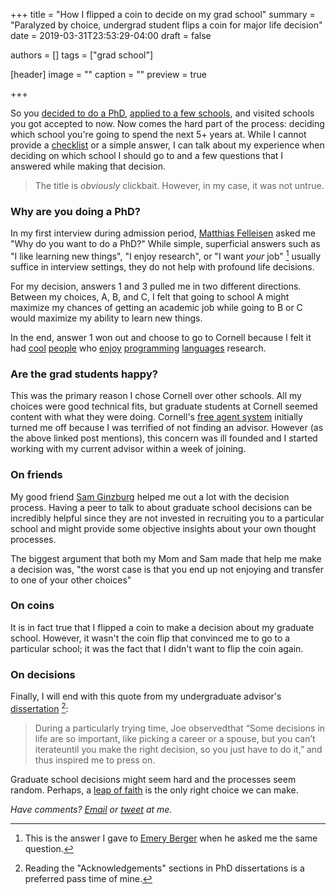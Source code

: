 +++
title = "How I flipped a coin to decide on my grad school"
summary = "Paralyzed by choice, undergrad student flips a coin for major life decision"
date = 2019-03-31T23:53:29-04:00
draft = false

authors = []
tags = ["grad school"]

[header]
image = ""
caption = ""
preview = true

+++

So you [decided to do a PhD](http://jxyzabc.blogspot.com/2011/12/reasons-to-pursue-phd.html), [applied to a few schools](jxyzabc.blogspot.com/2012/10/faq-applying-to-graduate-school-for.html), and visited schools you got accepted to now. Now comes
the hard part of the process: deciding which school you're going to spend the
next 5+ years at. While I cannot provide a [checklist](https://www.sigplan.org/Resources/EmpiricalEvaluation/) or a simple answer, I can talk about my experience
when deciding on which school I should go to and a few questions that I answered
while making that decision.

> The title is *obviously* clickbait. However, in my case, it was not untrue.

### Why are you doing a PhD?

In my first interview during admission period, [Matthias Felleisen](http://www.ccs.neu.edu/~matthias/) asked me "Why do you want to do a PhD?" While simple,
superficial answers such as "I like learning new things", "I enjoy research", or
"I want *your* job" [^1] usually suffice in interview settings, they do not
help with profound life decisions.

For my decision, answers 1 and 3 pulled me in two different directions. Between
my choices, A, B, and C, I felt that going to school A might maximize my chances
of getting an academic job while going to B or C would maximize my ability to
learn new things.

In the end, answer 1 won out and choose to go to Cornell because I felt it
had [cool][adrian] [people][nate] who [enjoy][dexter] [programming][andru] [languages][greg] research.

[adrian]: https://www.cs.cornell.edu/~asampson/
[nate]: http://www.cs.cornell.edu/~jnfoster/
[dexter]: http://www.cs.cornell.edu/~kozen/
[andru]: https://www.cs.cornell.edu/andru/
[greg]: http://www.cs.cornell.edu/~jgm/jgm.html

### Are the grad students happy?

This was the primary reason I chose Cornell over other schools. All my choices
were good technical fits, but graduate students at Cornell seemed content with
what they were doing. Cornell's [free agent system](/post/free-agent-cornell)
initially turned me off because I was terrified of not finding an advisor.
However (as the above linked post mentions), this concern was ill founded and
I started working with my current advisor within a week of joining.

### On friends

My good friend [Sam Ginzburg](https://samginzburg.com/) helped me out a lot
with the decision process. Having a peer to talk to about graduate school
decisions can be incredibly helpful since they are not invested in recruiting
you to a particular school and might provide some objective insights about
your own thought processes.

The biggest argument that both my Mom and Sam made that help me make a decision
was, "the worst case is that you end up not enjoying and transfer to one of
your other choices"

### On coins

It is in fact true that I flipped a coin to make a decision about my graduate
school. However, it wasn't the coin flip that convinced me to go to a particular
school; it was the fact that I didn't want to flip the coin again.

### On decisions

Finally, I will end with this quote from my undergraduate advisor's [dissertation](https://repository.library.brown.edu/studio/item/bdr:297608/) [^2]:

> During a particularly trying time, Joe observedthat “Some decisions in life are so important, like picking a career or a spouse, but you can’t iterateuntil you make the right decision, so you just have to do it,” and thus inspired me to press on.

Graduate school decisions might seem hard and the processes seem random. Perhaps,
a [leap of faith](https://en.wikipedia.org/wiki/Leap_of_faith#Kierkegaard,_Goethe,_Marx,_and_Tolstoy) is the only right choice we can make.

_Have comments? [Email](mailto:rachit.nigam12@gmail.com) or [tweet](https://twitter.com/notypes) at me._

[^1]: This is the answer I gave to [Emery Berger](https://emeryberger.com/) when he asked me the same question.

[^2]: Reading the "Acknowledgements" sections in PhD dissertations is a preferred
pass time of mine.
